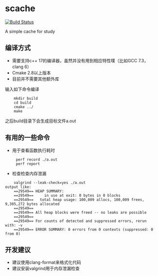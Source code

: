 # scache
[![Build Status](https://travis-ci.org/z2665/scache.svg?branch=master)](https://travis-ci.org/z2665/scache)  

A simple cache for study


## 编译方式
* 需要支持c++ 17的编译器，虽然并没有用到相应特性噗（比如GCC 7.3，clang 6）
* Cmake 2.8以上版本
* 目前并不需要其他额外库

输入如下命令编译
```
    mkdir build
    cd build
    cmake ../
    make
```
之后build目录下会生成目标文件a.out

## 有用的一些命令
* 用于查看函数执行耗时
```
     perf record ./a.out
     perf report
```
* 检查检查内存泄漏
```
    valgrind --leak-check=yes ./a.out
output like:
    ==29549== HEAP SUMMARY:
    ==29549==     in use at exit: 0 bytes in 0 blocks
    ==29549==   total heap usage: 100,009 allocs, 100,009 frees, 9,305,272 bytes allocated
    ==29549== 
    ==29549== All heap blocks were freed -- no leaks are possible
    ==29549== 
    ==29549== For counts of detected and suppressed errors, rerun with: -v
    ==29549== ERROR SUMMARY: 0 errors from 0 contexts (suppressed: 0 from 0)
```
## 开发建议
* 建议使用clang-format来格式化代码
* 建议安装valgrind用于内存泄漏检查